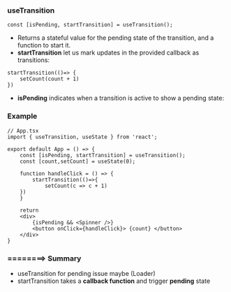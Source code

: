 ### useTransition

```tsx
const [isPending, startTransition] = useTransition();
```

* Returns a stateful value for the pending state of the transition, and a function to start it.
* **startTransition** let us mark updates in the provided callback as transitions:
```tsx
startTransition(()=> {
    setCount(count + 1)
})
```

* **isPending** indicates when a transition is active to show a pending state:

### Example 

```tsx
// App.tsx
import { useTransition, useState } from 'react';

export default App = () => {
    const [isPending, startTransition] = useTransition();
    const [count,setCount] = useState(0);

    function handleClick = () => {
        startTransition(()=>{
            setCount(c => c + 1)
    })
    }

    return 
    <div>
        {isPending && <Spinner />}
        <button onClick={handleClick}> {count} </button>
    </div>
}
```

### ========> Summary
* useTransition for pending issue maybe (Loader)
* startTransition takes a **callback function** and trigger **pending** state


